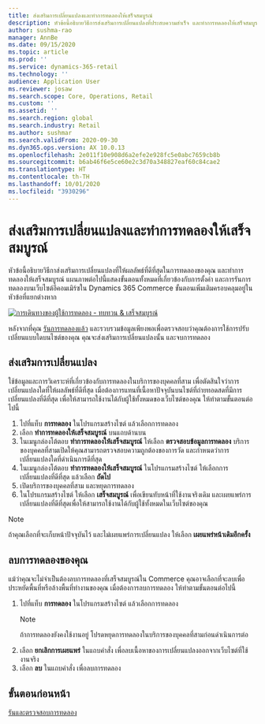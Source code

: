 ```yaml
---
title: ส่งเสริมการเปลี่ยนแปลงและทำการทดลองให้เสร็จสมบูรณ์
description: หัวข้อนี้อธิบายวิธีการส่งเสริมการเปลี่ยนแปลงที่ประสบความสำเร็จ และทำการทดลองให้เสร็จสมบูรณ์ใน Dynamics 365 Commerce
author: sushma-rao
manager: AnnBe
ms.date: 09/15/2020
ms.topic: article
ms.prod: ''
ms.service: dynamics-365-retail
ms.technology: ''
audience: Application User
ms.reviewer: josaw
ms.search.scope: Core, Operations, Retail
ms.custom: ''
ms.assetid: ''
ms.search.region: global
ms.search.industry: Retail
ms.author: sushmar
ms.search.validFrom: 2020-09-30
ms.dyn365.ops.version: AX 10.0.13
ms.openlocfilehash: 2e011f10e908d6a2efe2e928fc5e0abc7659cb8b
ms.sourcegitcommit: b6ab46f6e5ce60e2c3d70a348827eaf60c84cae2
ms.translationtype: HT
ms.contentlocale: th-TH
ms.lasthandoff: 10/01/2020
ms.locfileid: "3930296"
---
```

# <a name="promote-a-variation-and-complete-an-experiment"></a>ส่งเสริมการเปลี่ยนแปลงและทำการทดลองให้เสร็จสมบูรณ์

หัวข้อนี้อธิบายวิธีกาส่งเสริมการเปลี่ยนแปลงที่ให้ผลลัพธ์ที่ดีที่สุดในการทดลองของคุณ และทำการทดลองให้เสร็จสมบูรณ์ แผนภาพต่อไปนี้แสดงขั้นตอนทั้งหมดที่เกี่ยวข้องกับการตั้งค่า และการรันการทดลองบนเว็บไซต์อีคอมเมิร์ซใน Dynamics 365 Commerce ขั้นตอนเพิ่มเติมครอบคลุมอยู่ในหัวข้อที่แยกต่างหาก

[ ![การเดินทางของผู้ใช้การทดลอง - ทบทวน & เสร็จสมบูรณ์](./media/experimentation_review_complete.svg) ](./media/experimentation_review_complete.svg#lightbox)

หลังจากที่คุณ [รันการทดลองแล้ว](experimentation-run-monitor.md) และรวบรวมข้อมูลเพียงพอเพื่อตรวจสอบว่าคุณต้องการใช้การปรับเปลี่ยนแบบใดบนไซต์ของคุณ คุณจะส่งเสริมการเปลี่ยนแปลงนั้น และจบการทดลอง

## <a name="promote-a-variation"></a>ส่งเสริมการเปลี่ยนแปลง
ใช้ข้อมูลและการวิเคราะห์ที่เกี่ยวข้องกับการทดลองในบริการของบุคคลที่สาม เพื่อตัดสินใจว่าการเปลี่ยนแปลงใดที่ให้ผลลัพธ์ที่ดีที่สุด เมื่อต้องการแทนที่เนื้อหาปัจจุบันบนไซต์ที่ถ่ายทอดสดที่มีการเปลี่ยนแปลงที่ดีที่สุด เพื่อให้สามารถใช้งานได้กับผู้ใช้ทั้งหมดของเว็บไซต์ของคุณ ให้ทำตามขั้นตอนต่อไปนี้ 

1. ไปที่แท็บ **การทดลอง** ในโปรแกรมสร้างไซต์ แล้วเลือกการทดลอง
1. เลือก **ทำการทดลองให้เสร็จสมบูรณ์** บนแถบด้านบน
1. ในเมนูกล่องโต้ตอบ **ทำการทดลองให้เสร็จสมบูรณ์** ให้เลือก **ตรวจสอบข้อมูลการทดลอง** บริการของบุคคลที่สามเปิดให้คุณสามารถตรวจสอบความถูกต้องของการวัด และกำหนดว่าการเปลี่ยนแปลงใดที่ดำเนินการดีที่สุด
1. ในเมนูกล่องโต้ตอบ **ทำการทดลองให้เสร็จสมบูรณ์** ในโปรแกรมสร้างไซต์ ให้เลือกการเปลี่ยนแปลงที่ดีที่สุด แล้วเลือก **ถัดไป**
1. เปิดบริการของบุคคลที่สาม และหยุดการทดลอง
1. ในโปรแกรมสร้างไซต์ ให้เลือก **เสร็จสมบูรณ์** เพื่อเขียนทับหน้าที่ใช้งานจริงเดิม และเผยแพร่การเปลี่ยนแปลงที่ดีที่สุดเพื่อให้สามารถใช้งานได้กับผู้ใช้ทั้งหมดในเว็บไซต์ของคุณ 

> [!NOTE]
> ถ้าคุณเลือกที่จะเก็บหน้าปัจจุบันไว้ และไม่เผยแพร่การเปลี่ยนแปลง ให้เลือก **เผยแพร่หน้าเดิมอีกครั้ง**

## <a name="delete-your-experiment"></a>ลบการทดลองของคุณ
แม้ว่าคุณจะไม่จำเป็นต้องลบการทดลองที่เสร็จสมบูรณ์ใน Commerce คุณอาจเลือกที่จะลบเพื่อประหยัดพื้นที่หรือล้างพื้นที่ทำงานของคุณ เมื่อต้องการลบการทดลอง ให้ทำตามขั้นตอนต่อไปนี้

1. ไปที่แท็บ **การทดลอง** ในโปรแกรมสร้างไซต์ แล้วเลือกการทดลอง 
    > [!NOTE]
    > ถ้าการทดลองยังคงใช้งานอยู่ โปรดหยุดการทดลองในบริการของบุคคลที่สามก่อนดำเนินการต่อ
1. เลือก **ยกเลิกการเผยแพร่** ในแถบคำสั่ง เพื่อลบเนื้อหาของการเปลี่ยนแปลงออกจากเว็บไซต์ที่ใช้งานจริง
1. เลือก **ลบ** ในแถบคำสั่ง เพื่อลบการทดลอง

## <a name="previous-step"></a>ขั้นตอนก่อนหน้า
[รันและตรวจสอบการทดลอง](experimentation-run-monitor.md)
